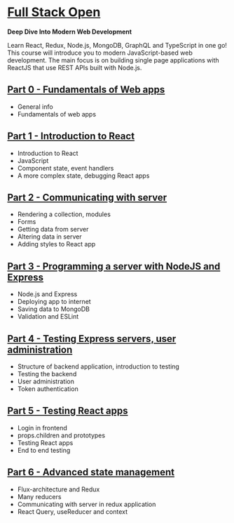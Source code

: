 # [Full Stack Open](https://fullstackopen.com/en/)

**Deep Dive Into Modern Web Development**

Learn React, Redux, Node.js, MongoDB, GraphQL and TypeScript in one go! This course will introduce you to modern JavaScript-based web development. The main focus is on building single page applications with ReactJS that use REST APIs built with Node.js.

## [Part 0 - Fundamentals of Web apps](https://fullstackopen.com/en/part0)

- General info
- Fundamentals of web apps

## [Part 1 - Introduction to React](https://fullstackopen.com/en/part1)

- Introduction to React
- JavaScript
- Component state, event handlers
- A more complex state, debugging React apps

## [Part 2 - Communicating with server](https://fullstackopen.com/en/part2)

- Rendering a collection, modules
- Forms
- Getting data from server
- Altering data in server
- Adding styles to React app

## [Part 3 - Programming a server with NodeJS and Express](https://fullstackopen.com/en/part3)

- Node.js and Express
- Deploying app to internet
- Saving data to MongoDB
- Validation and ESLint

## [Part 4 - Testing Express servers, user administration](https://fullstackopen.com/en/part4)

- Structure of backend application, introduction to testing
- Testing the backend
- User administration
- Token authentication

## [Part 5 - Testing React apps](https://fullstackopen.com/en/part5)

- Login in frontend
- props.children and prototypes
- Testing React apps
- End to end testing

## [Part 6 - Advanced state management](https://fullstackopen.com/en/part6)

- Flux-architecture and Redux
- Many reducers
- Communicating with server in redux application
- React Query, useReducer and context